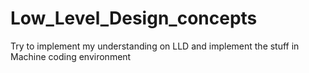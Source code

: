 # Low_Level_Design_concepts
Try to implement my understanding on LLD and implement the stuff in Machine coding environment
